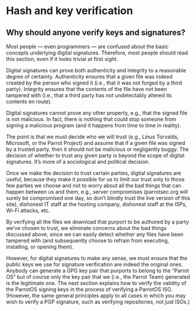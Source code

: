 # Hash and key verification #

## Why should anyone verify keys and signatures? ##

Most people — even programmers — are confused about the basic concepts underlying digital signatures. Therefore, most people should read this section, even if it looks trivial at first sight.

Digital signatures can prove both authenticity and integrity to a reasonable degree of certainty. Authenticity ensures that a given file was indeed created by the person who signed it (i.e., that it was not forged by a third party). Integrity ensures that the contents of the file have not been tampered with (i.e., that a third party has not undetectably altered its contents en route).

Digital signatures cannot prove any other property, e.g., that the signed file is not malicious. In fact, there is nothing that could stop someone from signing a malicious program (and it happens from time to time in reality).

The point is that we must decide who we will trust (e.g., Linus Torvalds, Microsoft, or the Parrot Project) and assume that if a given file was signed by a trusted party, then it should not be malicious or negligently buggy. The decision of whether to trust any given party is beyond the scope of digital signatures. It’s more of a sociological and political decision.

Once we make the decision to trust certain parties, digital signatures are useful, because they make it possible for us to limit our trust only to those few parties we choose and not to worry about all the bad things that can happen between us and them, e.g., server compromises (parrotsec.org will surely be compromised one day, so don’t blindly trust the live version of this site), dishonest IT staff at the hosting company, dishonest staff at the ISPs, Wi-Fi attacks, etc.

By verifying all the files we download that purport to be authored by a party we’ve chosen to trust, we eliminate concerns about the bad things discussed above, since we can easily detect whether any files have been tampered with (and subsequently choose to refrain from executing, installing, or opening them).

However, for digital signatures to make any sense, we must ensure that the public keys we use for signature verification are indeed the original ones. Anybody can generate a GPG key pair that purports to belong to the “Parrot OS” but of course only the key pair that we (i.e., the Parrot Team) generated is the legitimate one. The next section explains how to verify the validity of the ParrotOS signing keys in the process of verifying a ParrotOS ISO. (However, the same general principles apply to all cases in which you may wish to verify a PGP signature, such as verifying repositories, not just ISOs.)